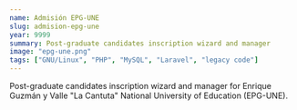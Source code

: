 ```yaml
---
name: Admisión EPG-UNE
slug: admision-epg-une
year: 9999
summary: Post-graduate candidates inscription wizard and manager
image: "epg-une.png"
tags: ["GNU/Linux", "PHP", "MySQL", "Laravel", "legacy code"]
---
```


Post-graduate candidates inscription wizard and manager for Enrique Guzmán y Valle \"La Cantuta\" National University of Education (EPG-UNE).
